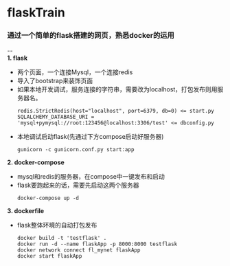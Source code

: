 # flaskTrain
### 通过一个简单的flask搭建的网页，熟悉docker的运用
--    
**1. flask**
+ 两个页面，一个连接Mysql，一个连接redis
+ 导入了bootstrap来装饰页面  
+ 如果本地开发调试，服务连接的字符串，需要改为localhost，打包发布则用服务器名。
    ```
    redis.StrictRedis(host="localhost", port=6379, db=0) <= start.py  
    SQLALCHEMY_DATABASE_URI = 'mysql+pymysql://root:123456@localhost:3306/test' <= dbconfig.py
+ 本地调试启动flask(先通过下方compose启动好服务器)
    ```
    gunicorn -c gunicorn.conf.py start:app  
**2. docker-compose**
+ mysql和redis的服务器，在compose中一键发布和启动
+ flask要跑起来的话，需要先启动这两个服务器
    ```
    docker-compose up -d  
**3. dockerfile**
+ flask整体环境的自动打包发布
    ```
    docker build -t 'testflask' .   
    docker run -d --name flaskApp -p 8000:8000 testflask   
    docker network connect fl_mynet flaskApp   
    docker start flaskApp  
